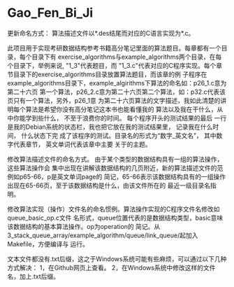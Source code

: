 # Gao_Fen_Bi_Ji
更新命名方式：
算法描述文件以*.des结尾而对应的C语言实现为*.c。

此项目用于实现考研数据结构参考书籍高分笔记里面的算法题目。每章都有一个目录，每个目录下有
exercise_algorithms与example_algorithms两个目录，在每个目录下，举例来说, "1_3"代表题目，而
"1_3.c"代表对应的C程序实现。每个章节目录下的exercise_algorithms目录放置算法题目，而该章的例
子程序在example_algorithms目录下，example_algirithms下算法的命名如：p26_1.c意为第二十六页
第一个算法，p26_2.c意为第二十六页第二个算法，如：p32.c代表该页只有一个算法，另外，p26_1意
为第二十六页算法的文字描述，我如此清楚的讲明每个算法是希望你没有高分笔记这本书也能看懂我的
算法以及我在干什么，从中你能学到些什么， 不至于浪费你的时间。 每个程序开头的测试结果的最后
一行是我的Debian系统的状态栏，我也把它放在我的测试结果里， 记录我在什么时间， 什么状态下完
成了该程序的测试。目录名的形式为“数字_英文名”， 其中数字代表章节， 英文单词代表该章中主要
关于的主题。

修改算法描述文件的命名方式。 由于某个类型的数据结构具有一组的算法操作，这些算法操作会
集中出现在讲解该数据结构的几页附近，新的算法描述文件的范例如p65-66，p是英文单词page的
简记，65-66表示该数据结构具有的一组操作出现在65-66页，至于该数据结构是什么，由该文件所在的
最近一级目录名指明。

修改算法实现（操作）文件名的命名惯例。算法操作实现的C程序文件名修改如queue_basic_op.c文件
名形式，queue位置代表的是数据结构类型，basic意味该数据结构的基本算法操作。op为operation的
简记。从3_stack_queue_array/example_algorithm/queue/link_queue/起加入Makefile，方便编译与
运行。

文本文件都没有.txt后缀，这之于Windows系统可能有些麻烦，可以通过以下几种方式解决：
1，在Github网页上查看。
2，在Windows系统中修改这样的文件名，加上.txt后缀。
